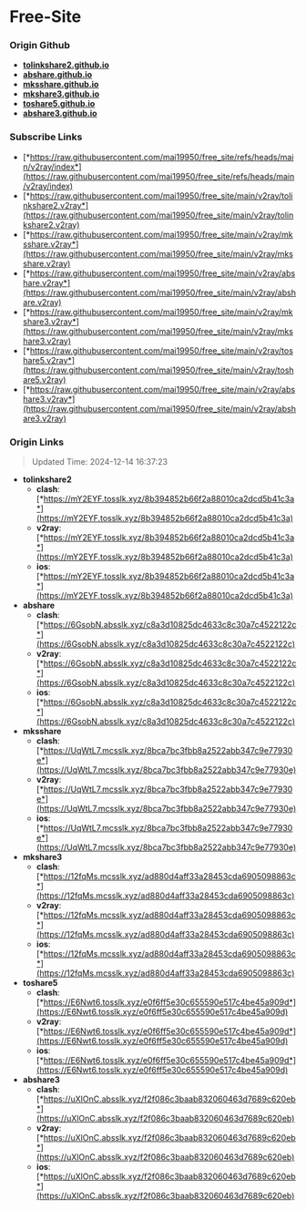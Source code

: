 # Free-Site

### Origin Github

- [**tolinkshare2.github.io**](https://github.com/tolinkshare2/tolinkshare2.github.io)
- [**abshare.github.io**](https://github.com/abshare/abshare.github.io)
- [**mksshare.github.io**](https://github.com/mksshare/mksshare.github.io)
- [**mkshare3.github.io**](https://github.com/mkshare3/mkshare3.github.io)
- [**toshare5.github.io**](https://github.com/toshare5/toshare5.github.io)
- [**abshare3.github.io**](https://github.com/abshare3/abshare3.github.io)

### Subscribe Links

- [*https://raw.githubusercontent.com/mai19950/free_site/refs/heads/main/v2ray/index*](https://raw.githubusercontent.com/mai19950/free_site/refs/heads/main/v2ray/index)
- [*https://raw.githubusercontent.com/mai19950/free_site/main/v2ray/tolinkshare2.v2ray*](https://raw.githubusercontent.com/mai19950/free_site/main/v2ray/tolinkshare2.v2ray)
- [*https://raw.githubusercontent.com/mai19950/free_site/main/v2ray/mksshare.v2ray*](https://raw.githubusercontent.com/mai19950/free_site/main/v2ray/mksshare.v2ray)
- [*https://raw.githubusercontent.com/mai19950/free_site/main/v2ray/abshare.v2ray*](https://raw.githubusercontent.com/mai19950/free_site/main/v2ray/abshare.v2ray)
- [*https://raw.githubusercontent.com/mai19950/free_site/main/v2ray/mkshare3.v2ray*](https://raw.githubusercontent.com/mai19950/free_site/main/v2ray/mkshare3.v2ray)
- [*https://raw.githubusercontent.com/mai19950/free_site/main/v2ray/toshare5.v2ray*](https://raw.githubusercontent.com/mai19950/free_site/main/v2ray/toshare5.v2ray)
- [*https://raw.githubusercontent.com/mai19950/free_site/main/v2ray/abshare3.v2ray*](https://raw.githubusercontent.com/mai19950/free_site/main/v2ray/abshare3.v2ray)

### Origin Links

> Updated Time: 2024-12-14 16:37:23

- **tolinkshare2**
  - **clash**: [*https://mY2EYF.tosslk.xyz/8b394852b66f2a88010ca2dcd5b41c3a*](https://mY2EYF.tosslk.xyz/8b394852b66f2a88010ca2dcd5b41c3a)
  - **v2ray**: [*https://mY2EYF.tosslk.xyz/8b394852b66f2a88010ca2dcd5b41c3a*](https://mY2EYF.tosslk.xyz/8b394852b66f2a88010ca2dcd5b41c3a)
  - **ios**: [*https://mY2EYF.tosslk.xyz/8b394852b66f2a88010ca2dcd5b41c3a*](https://mY2EYF.tosslk.xyz/8b394852b66f2a88010ca2dcd5b41c3a)
- **abshare**
  - **clash**: [*https://6GsobN.absslk.xyz/c8a3d10825dc4633c8c30a7c4522122c*](https://6GsobN.absslk.xyz/c8a3d10825dc4633c8c30a7c4522122c)
  - **v2ray**: [*https://6GsobN.absslk.xyz/c8a3d10825dc4633c8c30a7c4522122c*](https://6GsobN.absslk.xyz/c8a3d10825dc4633c8c30a7c4522122c)
  - **ios**: [*https://6GsobN.absslk.xyz/c8a3d10825dc4633c8c30a7c4522122c*](https://6GsobN.absslk.xyz/c8a3d10825dc4633c8c30a7c4522122c)
- **mksshare**
  - **clash**: [*https://UqWtL7.mcsslk.xyz/8bca7bc3fbb8a2522abb347c9e77930e*](https://UqWtL7.mcsslk.xyz/8bca7bc3fbb8a2522abb347c9e77930e)
  - **v2ray**: [*https://UqWtL7.mcsslk.xyz/8bca7bc3fbb8a2522abb347c9e77930e*](https://UqWtL7.mcsslk.xyz/8bca7bc3fbb8a2522abb347c9e77930e)
  - **ios**: [*https://UqWtL7.mcsslk.xyz/8bca7bc3fbb8a2522abb347c9e77930e*](https://UqWtL7.mcsslk.xyz/8bca7bc3fbb8a2522abb347c9e77930e)
- **mkshare3**
  - **clash**: [*https://12fqMs.mcsslk.xyz/ad880d4aff33a28453cda6905098863c*](https://12fqMs.mcsslk.xyz/ad880d4aff33a28453cda6905098863c)
  - **v2ray**: [*https://12fqMs.mcsslk.xyz/ad880d4aff33a28453cda6905098863c*](https://12fqMs.mcsslk.xyz/ad880d4aff33a28453cda6905098863c)
  - **ios**: [*https://12fqMs.mcsslk.xyz/ad880d4aff33a28453cda6905098863c*](https://12fqMs.mcsslk.xyz/ad880d4aff33a28453cda6905098863c)
- **toshare5**
  - **clash**: [*https://E6Nwt6.tosslk.xyz/e0f6ff5e30c655590e517c4be45a909d*](https://E6Nwt6.tosslk.xyz/e0f6ff5e30c655590e517c4be45a909d)
  - **v2ray**: [*https://E6Nwt6.tosslk.xyz/e0f6ff5e30c655590e517c4be45a909d*](https://E6Nwt6.tosslk.xyz/e0f6ff5e30c655590e517c4be45a909d)
  - **ios**: [*https://E6Nwt6.tosslk.xyz/e0f6ff5e30c655590e517c4be45a909d*](https://E6Nwt6.tosslk.xyz/e0f6ff5e30c655590e517c4be45a909d)
- **abshare3**
  - **clash**: [*https://uXlOnC.absslk.xyz/f2f086c3baab832060463d7689c620eb*](https://uXlOnC.absslk.xyz/f2f086c3baab832060463d7689c620eb)
  - **v2ray**: [*https://uXlOnC.absslk.xyz/f2f086c3baab832060463d7689c620eb*](https://uXlOnC.absslk.xyz/f2f086c3baab832060463d7689c620eb)
  - **ios**: [*https://uXlOnC.absslk.xyz/f2f086c3baab832060463d7689c620eb*](https://uXlOnC.absslk.xyz/f2f086c3baab832060463d7689c620eb)
